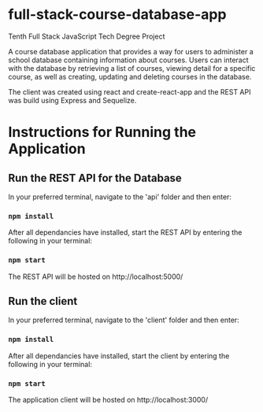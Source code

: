 # full-stack-course-database-app

 Tenth Full Stack JavaScript Tech Degree Project

A course database application that provides a way for users to administer a school database containing information about courses. Users can interact with the database by retrieving a list of courses, viewing detail for a specific course, as well as creating, updating and deleting courses in the database.

The client was created using react and create-react-app and the REST API was build using Express and Sequelize.

# Instructions for Running the Application

## Run the REST API for the Database

In your preferred terminal, navigate to the 'api' folder and then enter:
### `npm install`

After all dependancies have installed, start the REST API by entering the following in your terminal:

### `npm start`

The REST API will be hosted on http://localhost:5000/


## Run the client

In your preferred terminal, navigate to the 'client' folder and then enter:
### `npm install`

After all dependancies have installed, start the client by entering the following in your terminal:
### `npm start`

The application client will be hosted on http://localhost:3000/
